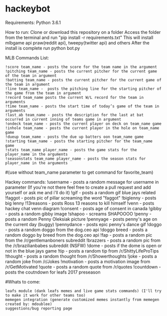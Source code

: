 
# hackeybot

Requirements:
  Python 3.6.1

How to run:
    Clone or download this repository on a folder
    Access the folder from the terminal and run "pip install -r requirements.txt"
    This will install mlbgame api praw(reddit api), tweepy(twitter api) and others
    After the install is complete run python bot.py

MLB Commands List:

    !score team_name - posts the score for the team name in the argument
    !pitching team_name - posts the current pitcher for the current game of the team in argument
    !batting team_name - posts the current pitcher for the current game of the team in argument
    !line team_name -  posts the pitching line for the starting pitcher of the game from the team in argument
    !record team_name posts the current W/L record for the team in arguments
    !time team_name - posts the start time of today’s game of the team in arguments
    !last_ab team_name - posts the description for the last at bat occurred in current inning of teams game in argument
    !ondeck team_name - posts the current player on deck on team_name game
    !inhole team_name - posts the current player in the hole on team_name game
    !dueup team_name - posts the due up batters oon team_name game
    !starting team_name - posts the starting pitcher for the team_name game
    !stats team_name player_name - posts the game stats for the player_name in the arguments
    !seasonstats team_name player_name - posts the season stats for player_name in the arguments

#(use without team_name parameter to get command for favorite_team)

Hackey commands:
    !username - posts a random message for username in parameter (If you're not there feel free to create a pull request and add yourself or ask me and i'll do it)
    !gif - posts a random gif blue jays related
    !faggot - posts pic of pillar screaming the word "faggot"
    !biglenny - posts big lenny
    !13reasons - posts Ross 13 reasons to kill himself
    !venn - posts hackey chat venn diagram
    !consent - posts age of consent in canada
    !gibby - posts a random gibby image
    !shapoo - screams SHAPOOOO
    !penny - posts a random Penny Oleksiak picture
    !pennyage - posts penny's age on the current day (buggy)
    !pennydance - posts epic penny's dance gif
    !doggo - posts a random doggo from the dog.ceo api
    !doggo breed - posts a random doggo by breed from the dog.ceo api
    !fap - posts a random pic from the /r/gentlemanboners subreddit
    !brazzers - posts a random pic from the /r/brazilianbabes subreddit (NSFW)
    !dome - posts if the dome is open or not in the blue jays game
    !tip - posts a random tip from /r/ShittyLifeProTips
    !thought - posts a random thought from /r/Showerthoughts
    !joke - posts a random joke from /r/Jokes
    !motivation - posts a motivation image from /r/GetMotivated
    !quote - posts a random quote from /r/quotes
    !countdown - posts the coutndown for leafs 2017 preseason

#Whats to come:

    leafs module (dank leafs memes and live game stats commands) (I'll try to make it work for other teams too)
    memegen integration (generate customized memes instantly from memegen created by: mdoublee)
    suggestions/bug reporting page
